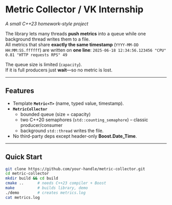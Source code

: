 # Metric Collector / VK Internship
*A small C++23 homework-style project*

The library lets many threads **push metrics** into a queue while one background
thread writes them to a file.  
All metrics that share **exactly the same timestamp**
(`YYYY-MM-DD HH:MM:SS.ffffff`) are written on **one line**:
`2025-06-18 12:34:56.123456 "CPU" 0.81 "HTTP requests RPS" 49`


The queue size is limited (`capacity`).  
If it is full producers just **wait**—so no metric is lost.

---

## Features

* Template **`Metric<T>`** (name, typed value, timestamp).
* **`MetricCollector`**  
  * bounded queue (size = capacity)  
  * two C++20 semaphores (`std::counting_semaphore`) – classic producer/consumer  
  * background `std::thread` writes the file.
* No third-party deps except header-only **Boost.Date_Time**.

---

## Quick Start

```bash
git clone https://github.com/your-handle/metric-collector.git
cd metric-collector
mkdir build && cd build
cmake ..      # needs C++23 compiler + Boost
make          # builds library, demo
./demo        # creates metrics.log
cat metrics.log

